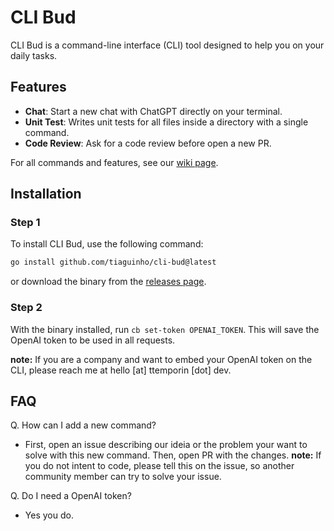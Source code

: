 # CLI Bud

CLI Bud is a command-line interface (CLI) tool designed to help you on your daily tasks.

## Features

- **Chat**: Start a new chat with ChatGPT directly on your terminal.
- **Unit Test**: Writes unit tests for all files inside a directory with a single command.
- **Code Review**: Ask for a code review before open a new PR.

For all commands and features, see our [wiki page](https://github.com/tiaguinho/cli-bud/wiki).

## Installation

### Step 1

To install CLI Bud, use the following command:

```bash
go install github.com/tiaguinho/cli-bud@latest
```

or download the binary from the [releases page](https://github.com/tiaguinho/cli-bud/releases).

### Step 2

With the binary installed, run `cb set-token OPENAI_TOKEN`. This will save the OpenAI token to be used in all requests.

**note:** If you are a company and want to embed your OpenAI token on the CLI, please reach me at hello [at] ttemporin [dot] dev.


## FAQ

Q. How can I add a new command?
- First, open an issue describing our ideia or the problem your want to solve with this new command. Then, open PR with the changes.
**note:** If you do not intent to code, please tell this on the issue, so another community member can try to solve your issue.

Q. Do I need a OpenAI token?
- Yes you do.
